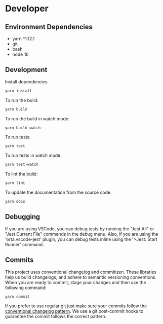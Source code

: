 # Developer

## Environment Dependencies

- yarn ^1.12.1
- git
- bash
- node 10

## Development

Install dependencies

```bash
yarn install
```

To run the build:

```bash
yarn build
```

To run the build in watch mode:

```bash
yarn build-watch
```

To run tests:

```bash
yarn test
```

To run tests in watch mode:

```bash
yarn test-watch
```

To lint the build:

```bash
yarn lint
```

To update the documentation from the source code:

```bash
yarn docs
```

## Debugging

If you are using VSCode, you can debug tests by running the "Jest All" or "Jest Current File" commands in the debug menu. Also, if you are using the 'orta.vscode-jest' plugin, you can debug tests inline using the '>Jest: Start Runner' command.

## Commits

This project uses conventional changelog and commitizen. These libraries help us build changelogs, and adhere to semantic versioning conventions. When you are ready to commit, stage your changes and then use the following command:

```bash
yarn commit
```

If you prefer to use regular git just make sure your commits follow the [conventional changelog pattern](https://github.com/angular/angular.js/blob/master/DEVELOPERS.md#-git-commit-guidelines). We use a git post-commit hooks to guarantee the commit follows the correct pattern.
